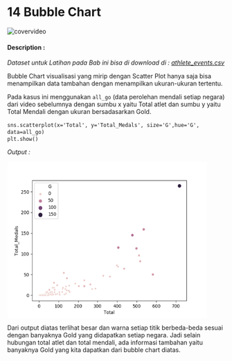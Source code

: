 # 14 Bubble Chart

![covervideo](http://bit.ly/makeaicovervideo)

#### **Description :**
_Dataset untuk Latihan pada Bab ini bisa di download di : 
[athlete_events.csv](https://drive.google.com/file/d/1M5KLfA9DpVWiKqVQ9bwjFJWcl0yl-9TX/view?usp=sharing)_

Bubble Chart visualisasi yang mirip dengan Scatter Plot hanya saja bisa menampilkan data tambahan dengan menampilkan ukuran-ukuran tertentu. 

Pada kasus ini menggunakan ```all_go``` (data perolehan mendali setiap negara) dari video sebelumnya dengan sumbu x yaitu Total atlet dan sumbu y yaitu Total Mendali dengan ukuran bersadasarkan Gold. 
```
sns.scatterplot(x='Total', y='Total_Medals', size='G',hue='G', data=all_go)
plt.show()
```
*Output :*

<img src ="https://github.com/BenedictusAryo/documents_assets/raw/master/New%20CourseMap/Basic%20Course/3_Basic%20Visualization/Assets/Figure_10.png" width="460" height="360" align="center"/>

Dari output diatas terlihat besar dan warna setiap titik berbeda-beda sesuai dengan banyaknya Gold yang didapatkan setiap negara. Jadi selain hubungan total atlet dan total mendali, ada informasi tambahan yaitu banyaknya Gold yang kita dapatkan dari bubble chart diatas. 